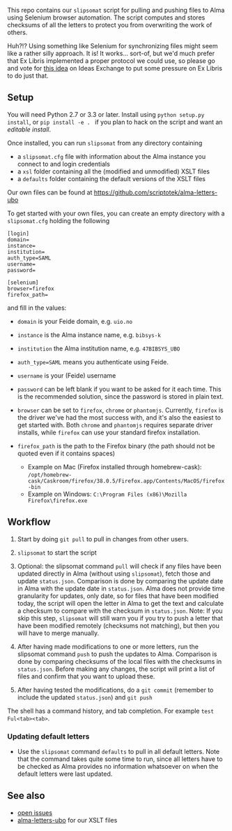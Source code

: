 
This repo contains our `slipsomat` script for pulling and pushing files to Alma
using Selenium browser automation. The script computes and stores checksums of
all the letters to protect you from overwriting the work of others.

Huh?!? Using something like Selenium for synchronizing files might seem like a
rather silly approach. It is! It works… sort-of, but we'd much prefer that
Ex Libris implemented a proper protocol we could use, so please go and vote for
[this idea](http://ideas.exlibrisgroup.com/forums/308173-alma/suggestions/12471084-synchronizing-xsl-templates-with-external-systems) on Ideas
Exchange to put some pressure on Ex Libris to do just that.

## Setup

You will need Python 2.7 or 3.3 or later. Install using `python setup.py install`,
or `pip install -e . ` if you plan to hack on the script and want an *editable install*.

Once installed, you can run `slipsomat` from any directory containing

* a `slipsomat.cfg` file with information about the Alma instance you connect to and login credentials
* a `xsl` folder containing all the (modified and unmodified) XSLT files
* a `defaults` folder containing the default versions of the XSLT files

Our own files can be found at https://github.com/scriptotek/alma-letters-ubo

To get started with your own files, you can create an empty directory with a
`slipsomat.cfg` holding the following

```
[login]
domain=
instance=
institution=
auth_type=SAML
username=
password=

[selenium]
browser=firefox
firefox_path=
```

and fill in the values:

* `domain` is your Feide domain, e.g. `uio.no`
* `instance` is the Alma instance name, e.g. `bibsys-k`
* `institution` the Alma institution name, e.g. `47BIBSYS_UBO`
* `auth_type=SAML` means you authenticate using Feide.
* `username` is your (Feide) username
* `password` can be left blank if you want to be asked for it each time. This
  is the recommended solution, since the password is stored in plain text.

* `browser` can be set to `firefox`, `chrome` or `phantomjs`. Currently, `firefox`
  is the driver we've had the most success with, and it's also the easiest to
  get started with. Both `chrome` and `phantomjs` requires separate driver
  installs, while `firefox` can use your standard firefox installation.
* `firefox_path` is the path to the Firefox binary (the path should not be quoted
  even if it contains spaces)
  * Example on Mac (Firefox installed through homebrew-cask):
  `/opt/homebrew-cask/Caskroom/firefox/38.0.5/Firefox.app/Contents/MacOS/firefox-bin`
  * Example on Windows: `C:\Program Files (x86)\Mozilla Firefox\firefox.exe`

## Workflow

1. Start by doing `git pull` to pull in changes from other users.

2. `slipsomat` to start the script

3. Optional: the slipsomat command `pull` will check if any files have been updated
  directly in Alma (without using `slipsomat`), fetch those and update `status.json`.
  Comparison is done by comparing the update date in Alma with the update date in `status.json`.
  Alma does not provide time granularity for updates, only date, so for files that have been
  modified today, the script will open the letter in Alma to get the text and calculate a
  checksum to compare with the checksum in `status.json`.
  Note: If you skip this step, `slipsomat` will still warn you if you try to push a
  letter that have been modified remotely (checksums not matching), but then you will
  have to merge manually.

4. After having made modifications to one or more letters, run the slipsomat command `push`
  to push the updates to Alma. Comparison is done by comparing checksums of the local files
  with the checksums in `status.json`. Before making any changes, the script will print a list
  of files and confirm that you want to upload these.

5. After having tested the modifications, do a `git commit` (remember to include the updated
  `status.json`) and `git push`

The shell has a command history, and tab completion. For example `test Ful<tab><tab>`.

### Updating default letters

- Use the `slipsomat` command `defaults` to pull in all default letters.
  Note that the command takes quite some time to run, since all letters have to
  be checked as Alma provides no information whatsoever on when the default
  letters were last updated.

## See also

* [open issues](https://github.com/scriptotek/alma-slipsomat/issues)
* [alma-letters-ubo](https://github.com/scriptotek/alma-letters-ubo) for our XSLT files
